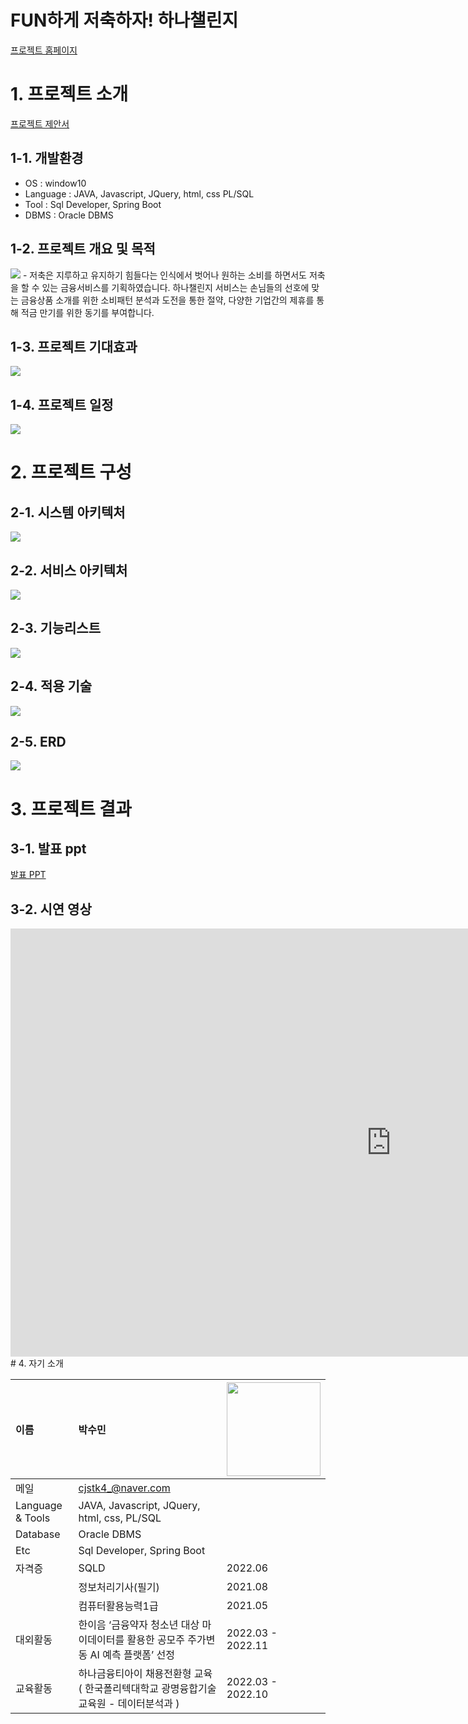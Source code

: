 # FUN하게 저축하자! 하나챌린지

[프로젝트 홈페이지](https://koposoftware.github.io/2022_4_smpark/)

# 1. 프로젝트 소개
[프로젝트 제안서](/제안서_2260341005_박수민.pptx)<br>
## 1-1. 개발환경
- OS : window10
- Language : JAVA, Javascript, JQuery, html, css  PL/SQL
- Tool : Sql Developer, Spring Boot
- DBMS : Oracle DBMS

## 1-2. 프로젝트 개요 및 목적
<img src="about_hanachallenge.PNG"/>
-	저축은 지루하고 유지하기 힘들다는 인식에서 벗어나 원하는 소비를 하면서도 저축을 할 수 있는 금융서비스를 기획하였습니다. 하나챌린지 서비스는 손님들의 선호에 맞는 금융상품 소개를 위한 소비패턴 분석과 도전을 통한 절약, 다양한 기업간의 제휴를 통해 적금 만기를 위한 동기를 부여합니다.
<br>

## 1-3. 프로젝트 기대효과
<img src="anticipation.PNG"/>

## 1-4. 프로젝트 일정
<img src="Gantt_chart.png"/>


# 2. 프로젝트 구성 
## 2-1. 시스템 아키텍처
<img src="System_Architecture.PNG"/>

## 2-2. 서비스 아키텍처
<img src="Service_Architecture.PNG"/>

## 2-3. 기능리스트
<img src="Function.PNG"/>

## 2-4. 적용 기술
<img src="Skill.PNG"/>

## 2-5. ERD
<img src="ERD.png"/>

# 3. 프로젝트 결과

## 3-1. 발표 ppt 
[발표 PPT](/project.pptx)<br>

## 3-2. 시연 영상 

<iframe width="1217" height="685" src="https://www.youtube.com/embed/F7c2qPB-Ea0" title="웹개발프로젝트 : FUN하게 저축하자! 하나챌린지" frameborder="0" allow="accelerometer; autoplay; clipboard-write; encrypted-media; gyroscope; picture-in-picture" allowfullscreen></iframe>
# 4. 자기 소개

| 이름 | 박수민 | <img src="sumin.jpg" width="150px"/> |
| :--- | :--- | :--- |
| 메일 | <cjstk4_@naver.com>  |  |
| Language & Tools | JAVA, Javascript, JQuery, html, css, PL/SQL  | |
| Database | Oracle DBMS  | |
| Etc | Sql Developer, Spring Boot| |
| 자격증 | SQLD | 2022.06 | 
|  | 정보처리기사(필기) | 2021.08 | 
|  | 컴퓨터활용능력1급 | 2021.05 | 
| 대외활동 | 한이음 ‘금융약자 청소년 대상 마이데이터를 활용한 공모주 주가변동 AI 예측 플랫폼’ 선정 | 2022.03 - 2022.11 | 
| 교육활동 | 하나금융티아이 채용전환형 교육 ( 한국폴리텍대학교 광명융합기술교육원 - 데이터분석과 ) | 2022.03 - 2022.10 | 




